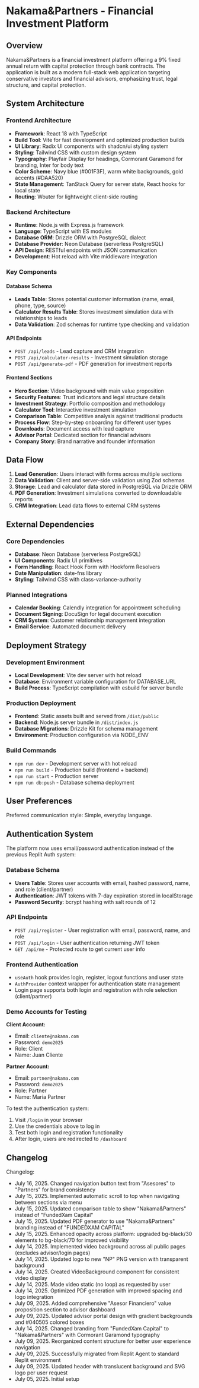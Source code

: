 # Nakama&Partners - Financial Investment Platform

## Overview

Nakama&Partners is a financial investment platform offering a 9% fixed annual return with capital protection through bank contracts. The application is built as a modern full-stack web application targeting conservative investors and financial advisors, emphasizing trust, legal structure, and capital protection.

## System Architecture

### Frontend Architecture
- **Framework**: React 18 with TypeScript
- **Build Tool**: Vite for fast development and optimized production builds
- **UI Library**: Radix UI components with shadcn/ui styling system
- **Styling**: Tailwind CSS with custom design system
- **Typography**: Playfair Display for headings, Cormorant Garamond for branding, Inter for body text
- **Color Scheme**: Navy blue (#001F3F), warm white backgrounds, gold accents (#DAA520)
- **State Management**: TanStack Query for server state, React hooks for local state
- **Routing**: Wouter for lightweight client-side routing

### Backend Architecture
- **Runtime**: Node.js with Express.js framework
- **Language**: TypeScript with ES modules
- **Database ORM**: Drizzle ORM with PostgreSQL dialect
- **Database Provider**: Neon Database (serverless PostgreSQL)
- **API Design**: RESTful endpoints with JSON communication
- **Development**: Hot reload with Vite middleware integration

### Key Components

#### Database Schema
- **Leads Table**: Stores potential customer information (name, email, phone, type, source)
- **Calculator Results Table**: Stores investment simulation data with relationships to leads
- **Data Validation**: Zod schemas for runtime type checking and validation

#### API Endpoints
- `POST /api/leads` - Lead capture and CRM integration
- `POST /api/calculator-results` - Investment simulation storage
- `POST /api/generate-pdf` - PDF generation for investment reports

#### Frontend Sections
- **Hero Section**: Video background with main value proposition
- **Security Features**: Trust indicators and legal structure details
- **Investment Strategy**: Portfolio composition and methodology
- **Calculator Tool**: Interactive investment simulation
- **Comparison Table**: Competitive analysis against traditional products
- **Process Flow**: Step-by-step onboarding for different user types
- **Downloads**: Document access with lead capture
- **Advisor Portal**: Dedicated section for financial advisors
- **Company Story**: Brand narrative and founder information

## Data Flow

1. **Lead Generation**: Users interact with forms across multiple sections
2. **Data Validation**: Client and server-side validation using Zod schemas
3. **Storage**: Lead and calculator data stored in PostgreSQL via Drizzle ORM
4. **PDF Generation**: Investment simulations converted to downloadable reports
5. **CRM Integration**: Lead data flows to external CRM systems

## External Dependencies

### Core Dependencies
- **Database**: Neon Database (serverless PostgreSQL)
- **UI Components**: Radix UI primitives
- **Form Handling**: React Hook Form with Hookform Resolvers
- **Date Manipulation**: date-fns library
- **Styling**: Tailwind CSS with class-variance-authority

### Planned Integrations
- **Calendar Booking**: Calendly integration for appointment scheduling
- **Document Signing**: DocuSign for legal document execution
- **CRM System**: Customer relationship management integration
- **Email Service**: Automated document delivery

## Deployment Strategy

### Development Environment
- **Local Development**: Vite dev server with hot reload
- **Database**: Environment variable configuration for DATABASE_URL
- **Build Process**: TypeScript compilation with esbuild for server bundle

### Production Deployment
- **Frontend**: Static assets built and served from `/dist/public`
- **Backend**: Node.js server bundle in `/dist/index.js`
- **Database Migrations**: Drizzle Kit for schema management
- **Environment**: Production configuration via NODE_ENV

### Build Commands
- `npm run dev` - Development server with hot reload
- `npm run build` - Production build (frontend + backend)
- `npm run start` - Production server
- `npm run db:push` - Database schema deployment

## User Preferences

Preferred communication style: Simple, everyday language.

## Authentication System

The platform now uses email/password authentication instead of the previous Replit Auth system:

### Database Schema
- **Users Table**: Stores user accounts with email, hashed password, name, and role (client/partner)
- **Authentication**: JWT tokens with 7-day expiration stored in localStorage
- **Password Security**: bcrypt hashing with salt rounds of 12

### API Endpoints
- `POST /api/register` - User registration with email, password, name, and role
- `POST /api/login` - User authentication returning JWT token
- `GET /api/me` - Protected route to get current user info

### Frontend Authentication
- `useAuth` hook provides login, register, logout functions and user state
- `AuthProvider` context wrapper for authentication state management
- Login page supports both login and registration with role selection (client/partner)

### Demo Accounts for Testing
**Client Account:**
- Email: `cliente@nakama.com`
- Password: `demo2025`
- Role: Client
- Name: Juan Cliente

**Partner Account:**
- Email: `partner@nakama.com`
- Password: `demo2025`
- Role: Partner
- Name: Maria Partner

To test the authentication system:
1. Visit `/login` in your browser
2. Use the credentials above to log in
3. Test both login and registration functionality
4. After login, users are redirected to `/dashboard`

## Changelog

Changelog:
- July 16, 2025. Changed navigation button text from "Asesores" to "Partners" for brand consistency
- July 15, 2025. Implemented automatic scroll to top when navigating between sections via menu
- July 15, 2025. Updated comparison table to show "Nakama&Partners" instead of "FundedXam Capital"
- July 15, 2025. Updated PDF generator to use "Nakama&Partners" branding instead of "FUNDEDXAM CAPITAL"
- July 15, 2025. Enhanced opacity across platform: upgraded bg-black/30 elements to bg-black/70 for improved visibility
- July 14, 2025. Implemented video background across all public pages (excludes advisor/login pages)
- July 14, 2025. Updated logo to new "NP" PNG version with transparent background
- July 14, 2025. Created VideoBackground component for consistent video display
- July 14, 2025. Made video static (no loop) as requested by user
- July 14, 2025. Optimized PDF generation with improved spacing and logo integration
- July 09, 2025. Added comprehensive "Asesor Financiero" value proposition section to advisor dashboard
- July 09, 2025. Updated advisor portal design with gradient backgrounds and #040505 colored boxes
- July 14, 2025. Changed branding from "FundedXam Capital" to "Nakama&Partners" with Cormorant Garamond typography
- July 09, 2025. Reorganized content structure for better user experience navigation
- July 09, 2025. Successfully migrated from Replit Agent to standard Replit environment
- July 09, 2025. Updated header with translucent background and SVG logo per user request
- July 05, 2025. Initial setup